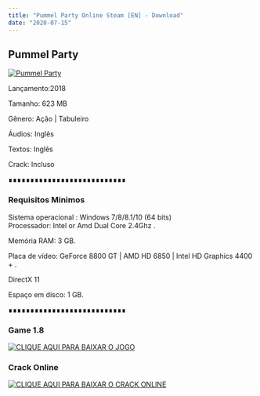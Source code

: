 ```yaml
---
title: "Pummel Party Online Steam [EN] - Download"
date: "2020-07-15"
---
```


## Pummel Party

[![](https://1.bp.blogspot.com/-Rcugnemfg-k/Xqk37HvBdVI/AAAAAAAAAl0/LvZIF6i29YkuWL_vEDY55Qu2ZsS8A22UQCLcBGAsYHQ/s640/Pummel-Party-01-HD.png "Pummel Party")](https://1.bp.blogspot.com/-Rcugnemfg-k/Xqk37HvBdVI/AAAAAAAAAl0/LvZIF6i29YkuWL_vEDY55Qu2ZsS8A22UQCLcBGAsYHQ/s1600/Pummel-Party-01-HD.png)

Lançamento:2018

Tamanho: 623 MB

Gênero: Ação | Tabuleiro

Áudios: Inglês

Textos: Inglês

Crack: Incluso

∎∎∎∎∎∎∎∎∎∎∎∎∎∎∎∎∎∎∎∎∎∎∎∎∎∎∎

  

### Requisitos Minimos

Sistema operacional : Windows 7/8/8.1/10 (64 bits)  
Processador: Intel or Amd Dual Core 2.4Ghz .

Memória RAM: 3 GB.

Placa de vídeo: GeForce 8800 GT | AMD HD 6850 | Intel HD Graphics 4400 + .

DirectX 11

Espaço em disco: 1 GB.

∎∎∎∎∎∎∎∎∎∎∎∎∎∎∎∎∎∎∎∎∎∎∎∎∎∎∎

### Game 1.8

[![](https://1.bp.blogspot.com/-qtMkGv5gL20/XnDXUMM72yI/AAAAAAAAAas/3fw4QW-wPxoIAhUyb7hjqQAA1Rvne5TmQCPcBGAYYCw/s320/MAGNET{ca9bad4f721d92abc13e060f4f8dd78be4bc2e3e6ae69d619fbd104809de1ad1}2BLINK.png "CLIQUE AQUI PARA BAIXAR O JOGO")](https://stfly.io/7nWGwMAR)

### Crack Online

[![](https://1.bp.blogspot.com/-qtMkGv5gL20/XnDXUMM72yI/AAAAAAAAAas/3fw4QW-wPxoIAhUyb7hjqQAA1Rvne5TmQCPcBGAYYCw/s320/MAGNET{ca9bad4f721d92abc13e060f4f8dd78be4bc2e3e6ae69d619fbd104809de1ad1}2BLINK.png "CLIQUE AQUI PARA BAIXAR O CRACK ONLINE")](https://stfly.io/UsOSsB)
